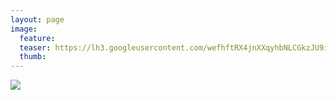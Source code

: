 ```yaml
---
layout: page
image:
  feature:
  teaser: https://lh3.googleusercontent.com/wefhftRX4jnXXqyhbNLCGkzJU9iqfKm2je5uO__6t08=w245-h163-no
  thumb:
---
```


![](https://lh3.googleusercontent.com/MTMPvshXatkI9y41jLq40gavFtGtKfs-PmrsLKLhVq0=w800)
